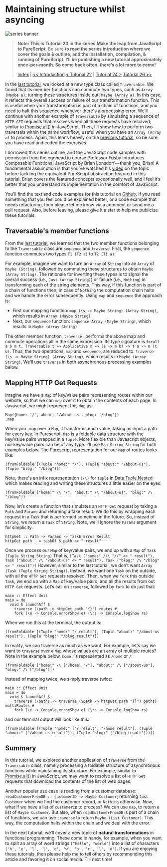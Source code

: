 # Maintaining structure whilst asyncing

![series banner](../resources/glitched-abstract.jpg)

> **Note: This is** **Tutorial 23** **in the series** **Make the leap from JavaScript to PureScript**. Be sure
> **to read the series introduction where we cover the goals & outline, and the installation,**
> **compilation, & running of PureScript. I’ll be publishing a new tutorial approximately**
> **once-per-month. So come back often, there’s a lot more to come!**
> 
> [Index](https:github.com/adkelley/javascript-to-purescript/tree/master/md) | [<< Introduction](https:github.com/adkelley/javascript-to-purescript) [< Tutorial 22](https:github.com/adkelley/javascript-to-purescript/tree/master/tut22) | [Tutorial 24 >](https:github.com/adkelley/javascript-to-purescript/tree/master/tut24) [Tutorial 26 >>](https:github.com/adkelley/javascript-to-purescript/tree/master/tut26)

In the [last tutorial](https://github.com/adkelley/javascript-to-purescript/tree/master/tut22/), we looked at a new type class called `Traversable`.  We found that its member functions can commute two types, such as `Array (Maybe a)`; turning these structures inside out: `Maybe (Array a)`.  In this case, it reflects the overall success or failure of our transformation function. This is useful when your transformation is part of a chain of functions, and you need to halt this sequence whenever there's a processing error.  We’ll continue with another example of `Traversable` by simulating a sequence of `HTTP GET` requests that resolves when all these requests have resolved; similar to [Promise.all()](https://developer.mozilla.org/en-US/docs/Web/JavaScript/Reference/Global_Objects/Promise/all) in JavaScript. Then, I’ll show how to perform two traversals within the same workflow; useful when you have an `Array (Array a)` to process. Again, this leans heavily on the [previous tutorial](https://github.com/adkelley/javascript-to-purescript/tree/master/tut22/), so be sure you have read and coded the exercises.

I borrowed this series outline, and the JavaScript code samples with permission from the egghead.io course Professor Frisby Introduces Composable Functional JavaScript by
Brian Lonsdorf — thank you, Brian! A fundamental assumption is that you’ve watched his [video](https://egghead.io/lessons/javascript-maintaining-structure-whilst-asyncing) on the topic before tackling the equivalent PureScript abstraction
featured in this tutorial. Brian covers the featured concepts exceptionally well, and I feel it’s better that you understand its implementation in the comfort of JavaScript.

You’ll find the text and code examples for this tutorial on [Github](https://github.com/adkelley/javascript-to-purescript/tree/master/tut22).  If you read something that you feel could be explained better, or a code example that needs refactoring, then please let me know via a comment or send me a pull request.  Also, before leaving, please give it a star to help me publicize these tutorials.


## Traversable's member functions

From the [last tutorial](https://github.com/adkelley/javascript-to-purescript/tree/master/tut22/), we learned that the two member functions belonging to the `Traversable` class are `sequence` and `traverse`.  First, the `sequence` function commutes two types `T1 (T2 a)` to `T2 (T1 a)`.

For example, imagine we want to turn an `Array` of `String` into an `Array` of `Maybe (String)`, followed by commuting these structures to obtain `Maybe (Array String)`.  The rationale for inverting these types is to signal the overall success (i.e., `Just (Array String)`) or failure (i.e., `Nothing`) in transforming each of the string elements.  This way, if this function is part of a chain of functions then, in case of `Nothing` the computation chain halts and we handle the error subsequently.  Using `map` and `sequence` the approach is:

-   First our mapping function: `map (\s -> Maybe String) (Array String)`, which results in `Array (Maybe String)`
-   Next, our `sequence` function: `sequence Array (Maybe String)`, which results in `Maybe (Array String)`

The other member function, `traverse,` performs the above map and commute operations all in the same expression. Its type signature is `forall a b m t. Traversable t => Applicative m => (a -> m b) -> t a -> m (t b)`. Thus, the two operations, `map` and `sequence`, are reduced to:
`traverse (\s -> Maybe String) (Array String)`, which results in `Maybe (Array String)`. We’ll use `traverse` in both asynchronous processing examples below.


## Mapping HTTP Get Requests

Imagine we have a `Map` of key/value pairs representing routes within our website, so that we can `map` over it to obtain the contents of each page.  In Javascript, we might represent this `Map` as:

    Map({home: '/', about: '/about-us', blog: '/blog'})
    .map

When you `.map` over a `Map`, it transforms each value, taking as input a path for every key.  In Purescript,  `Map` is a foldable data structure with the key/value pairs wrapped in a `Tuple`. More flexible than Javascript objects, our key/value pairs can be of any type. I'll use `Map String String` for both examples below.  The Purescript representation for our `Map` of routes looks like:

    (fromFoldable [(Tuple "home:" "/"), (Tuple "about:" "/about-us"), (Tuple "blog:" "/blog")])

Note, there's an infix representation `(/\)` for `Tuple` in  [Data.Tuple.Nested](https://pursuit.purescript.org/search?q=Data.Tuple.Nested) which makes reading and writing these structures a little easier on the eyes:

    (fromFoldable ["home:" /\ "/", "about:" /\ "/about-us", "blog:" /\ "/blog"])

Now, let’s create a function that simulates an `HTTP Get` request by taking a `Path` and `Params` and returning a fake result.  We do this by wrapping each request in a `Task` that is performed sometime in the future. So, instead of `String`, we return a `Task` of `String`.  Note, we’ll ignore the `Params` argument for simplicity.

    httpGet :: Path -> Params -> TaskE Error Result
    httpGet path _ = taskOf $ path <> " result"

Once we process our `Map` of key/value pairs, we end up with a `Map` of `Task (Tuple String String)` That is, `[Task ("home:" //\ "//" <> " result"), Task ("about:" /\ "/about-us" <> " result"), Task ("blog:" /\ "/blog" <> " result")]` However, similar to the last tutorial, we don’t want `Array (Task (Tuple String String))`. Instead, we want one `Task` on the outside, with all the `HTTP Get` requests resolved.  Then, when we `fork` this outside `Task`, we end up with a `Map` of key/value pairs, and all the results from out `HTTP Get` requests.  Let’s call on `traverse`, followed by `fork` to do just that:

    main :: Effect Unit
    main = do
      void $ launchAff $
        traverse (\path -> httpGet path "{}") routes #
        fork (\e -> Console.errorShow e) (\rs -> Console.logShow rs)

When we run this at the terminal, the output is:

    (fromFoldable [(Tuple "home:" "/ result"), (Tuple "about:" "/about-us result"), (Tuple "blog:" "/blog result")])

In reality, we can traverse as much as we want.  For example, let's say we want to `traverse` over a `Map` whose values are an array of multiple routes? Note in the example below, `home:` is represented as
`/home` or `/`:

    (fromFoldable ["home:" /\ ["/home, "/"], "about:" /\ ["/about-us"], "blog:" /\ ["/blog"]])

Instead of mapping twice, we simply traverse twice:

    main :: Effect Unit
    main = do
      void $ launchAff $
        traverse (\paths -> traverse (\path -> httpGet path "{}") paths) multiRoutes #
        fork (\e -> Console.errorShow e) (\rs -> Console.logShow rs)

and our terminal output will look like this:

    (fromFoldable [(Tuple "home:" ["/ result", "/home result"], (Tuple "about:" ["/about-us result"]), (Tuple "blog:" ["/blog result"]))])


## Summary

In this tutorial, we explored another application of `traverse` from the `Traversable` class, namely processing a foldable structure of asynchronous functions while maintaining its structure. For example, similar to [Promise.all()](https://developer.mozilla.org/en-US/docs/Web/JavaScript/Reference/Global_Objects/Promise/all) in JavaScript, we may want to resolve a list of `HTTP Get` requests that download the contents of the list of web pages.

Another popular use case is reading from a customer database: `readCustomerFromDB :: customerID -> Maybe Customer`; returning `Just Customer` when we find the customer record, or `Nothing` otherwise.  Now, what if we have a list of `customerID` to process?  We can use `map`, to return a list of `Maybe Customer`.  But also, when `readCustomerFromDB` is part of a chain of functions, we can use `traverse` to return `Maybe (List Customer)`.  This way, the computation halts within the chain and we deal with the error.

In the next tutorial, we’ll cover a new topic of **natural transformations** in functional programming.  These come in handy, for example, when you want to split an array of
word strings `["hello", "world"]` into a list of characters `('h', 'e', 'l', 'l', 'o', 'w', 'o', 'r', 'l', 'd')`.  If you are enjoying these tutorials, then please help me to tell others by recommending this article and favoring it on social media.  Till next time!


